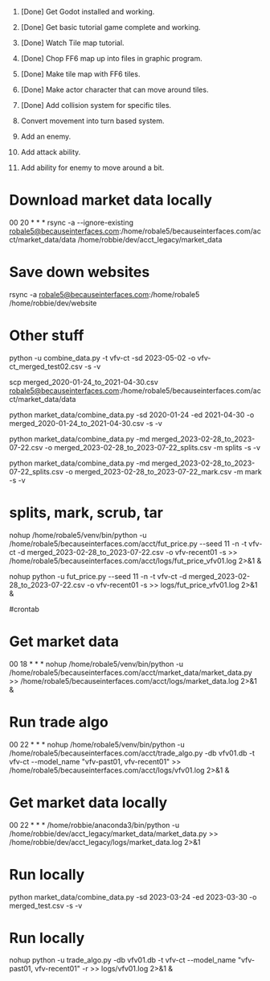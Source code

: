 
1. [Done] Get Godot installed and working.
2. [Done] Get basic tutorial game complete and working.
3. [Done] Watch Tile map tutorial.
4. [Done] Chop FF6 map up into files in graphic program.
5. [Done] Make tile map with FF6 tiles.
6. [Done] Make actor character that can move around tiles.
7. [Done] Add collision system for specific tiles.

8. Convert movement into turn based system.
9. Add an enemy.
10. Add attack ability.
11. Add ability for enemy to move around a bit.

# Download market data locally
00 20 * * * rsync -a --ignore-existing robale5@becauseinterfaces.com:/home/robale5/becauseinterfaces.com/acct/market_data/data /home/robbie/dev/acct_legacy/market_data

# Save down websites
rsync -a robale5@becauseinterfaces.com:/home/robale5 /home/robbie/dev/website

# Other stuff
python -u combine_data.py -t vfv-ct -sd 2023-05-02 -o vfv-ct_merged_test02.csv -s -v

scp merged_2020-01-24_to_2021-04-30.csv robale5@becauseinterfaces.com:/home/robale5/becauseinterfaces.com/acct/market_data/data

python market_data/combine_data.py -sd 2020-01-24 -ed 2021-04-30 -o merged_2020-01-24_to_2021-04-30.csv -s -v

python market_data/combine_data.py -md merged_2023-02-28_to_2023-07-22.csv -o merged_2023-02-28_to_2023-07-22_splits.csv -m splits -s -v

python market_data/combine_data.py -md merged_2023-02-28_to_2023-07-22_splits.csv -o merged_2023-02-28_to_2023-07-22_mark.csv -m mark -s -v

# splits, mark, scrub, tar

nohup /home/robale5/venv/bin/python -u /home/robale5/becauseinterfaces.com/acct/fut_price.py --seed 11 -n -t vfv-ct -d merged_2023-02-28_to_2023-07-22.csv -o vfv-recent01 -s >> /home/robale5/becauseinterfaces.com/acct/logs/fut_price_vfv01.log 2>&1 &

nohup python -u fut_price.py --seed 11 -n -t vfv-ct -d merged_2023-02-28_to_2023-07-22.csv -o vfv-recent01 -s >> logs/fut_price_vfv01.log 2>&1 &

#crontab

# Get market data
00 18 * * * nohup /home/robale5/venv/bin/python -u /home/robale5/becauseinterfaces.com/acct/market_data/market_data.py >> /home/robale5/becauseinterfaces.com/acct/logs/market_data.log 2>&1 &
#
# Run trade algo
00 22 * * * nohup /home/robale5/venv/bin/python -u /home/robale5/becauseinterfaces.com/acct/trade_algo.py -db vfv01.db -t vfv-ct --model_name "vfv-past01, vfv-recent01" >> /home/robale5/becauseinterfaces.com/acct/logs/vfv01.log 2>&1 &

# Get market data locally
00 22 * * * /home/robbie/anaconda3/bin/python -u /home/robbie/dev/acct_legacy/market_data/market_data.py >> /home/robbie/dev/acct_legacy/logs/market_data.log 2>&1

# Run locally
python market_data/combine_data.py -sd 2023-03-24 -ed 2023-03-30 -o merged_test.csv -s -v
# Run locally
nohup python -u trade_algo.py -db vfv01.db -t vfv-ct --model_name "vfv-past01, vfv-recent01" -r >> logs/vfv01.log 2>&1 &